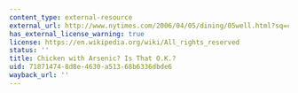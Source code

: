 ```yaml
---
content_type: external-resource
external_url: http://www.nytimes.com/2006/04/05/dining/05well.html?sq=chicken&st=cse&scp=7&pagewanted=print
has_external_license_warning: true
license: https://en.wikipedia.org/wiki/All_rights_reserved
status: ''
title: Chicken with Arsenic? Is That O.K.?
uid: 71871474-8d8e-4630-a513-68b6336dbde6
wayback_url: ''
---
```

